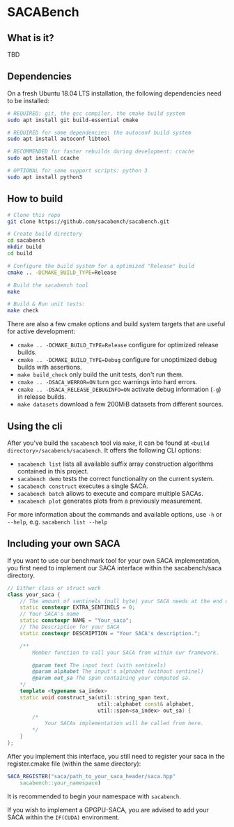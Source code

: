 # SACABench
## What is it?
TBD

## Dependencies

On a fresh Ubuntu 18.04 LTS installation, the following dependencies need to be installed:

```sh
# REQUIRED: git, the gcc compiler, the cmake build system
sudo apt install git build-essential cmake

# REQUIRED for some dependencies: the autoconf build system
sudo apt install autoconf libtool

# RECOMMENDED for faster rebuilds during development: ccache
sudo apt install ccache

# OPTIONAL for some support scripts: python 3
sudo apt install python3
```

## How to build

```sh
# Clone this repo
git clone https://github.com/sacabench/sacabench.git

# Create build directory
cd sacabench
mkdir build
cd build

# Configure the build system for a optimized "Release" build
cmake .. -DCMAKE_BUILD_TYPE=Release

# Build the sacabench tool
make

# Build & Run unit tests:
make check
```

There are also a few cmake options and build system targets that are useful for active development:

- `cmake .. -DCMAKE_BUILD_TYPE=Release` configure for optimized release builds.
- `cmake .. -DCMAKE_BUILD_TYPE=Debug` configure for unoptimized debug builds with assertions.
- `make build_check` only build the unit tests, don't run them.
- `cmake .. -DSACA_WERROR=ON` turn gcc warnings into hard errors.
- `cmake .. -DSACA_RELEASE_DEBUGINFO=ON` activate debug information (`-g`) in release builds.
- `make datasets` download a few 200MiB datasets from different sources.

## Using the cli

After you've build the `sacabench` tool via `make`, it can be found at `<build directory>/sacabench/sacabench`. It offers the following CLI options:

- `sacabench list` lists all available suffix array construction algorithms contained in this project.
- `sacabench demo` tests the correct functionality on the current system.
- `sacabench construct` executes a single SACA.
- `sacabench batch` allows to execute and compare multiple SACAs.
- `sacabench plot` generates plots from a previously measurement.

For more information about the commands and available options, use `-h` or `--help`, e.g. `sacabench list --help`

## Including your own SACA
If you want to use our benchmark tool for your own SACA implementation, you
first need to implement our SACA interface within the sacabench/saca directory.

```cpp
// Either class or struct work
class your_saca {
    // The amount of sentinels (null byte) your SACA needs at the end of the input text.
    static constexpr EXTRA_SENTINELS = 0;
    // Your SACA's name
    static constexpr NAME = "Your_saca";
    // The Description for your SACA
    static constexpr DESCRIPTION = "Your SACA's description.";

    /**
        Member function to call your SACA from within our framework.

        @param text The input text (with sentinels)
        @param alphabet The input's alphabet (without sentinel)
        @param out_sa The span containing your computed sa.
    */
    template <typename sa_index>
    static void construct_sa(util::string_span text,
                             util::alphabet const& alphabet,
                             util::span<sa_index> out_sa) {
        /*
            Your SACAs implementation will be called from here.
        */
    }
};
```

After you implement this interface, you still need to register your saca in the
register.cmake file (within the same directory):

```cmake
SACA_REGISTER("saca/path_to_your_saca_header/saca.hpp"
    sacabench::your_namespace)
```
It is recommended to begin your namespace with ```sacabench```.

If you wish to implement a GPGPU-SACA, you are advised to add your SACA within
the ```IF(CUDA)``` environment.
